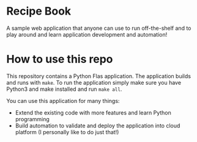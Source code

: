 # Recipe Book

A sample web application that anyone can use to run off-the-shelf and to play around and learn application development and automation!

# How to use this repo

This repository contains a Python Flas application. The application builds and runs with `make`. To run the application simply make sure you have Python3 and make installed and run `make all`.

You can use this application for many things:

- Extend the existing code with more features and learn Python programming
- Build automation to validate and deploy the application into cloud platform (I personally like to do just that!)

